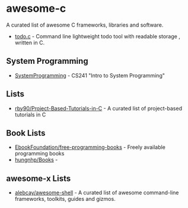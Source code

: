 # awesome-c
A curated list of awesome C frameworks, libraries and software.

* [todo.c](https://github.com/hit9/todo.c) - Command line lightweight todo tool with readable storage , written in C.

## System Programming
* [SystemProgramming](https://github.com/angrave/SystemProgramming/wiki) - CS241 "Intro to System Programming"

## Lists
* [rby90/Project-Based-Tutorials-in-C](https://github.com/rby90/Project-Based-Tutorials-in-C) - A curated list of project-based tutorials in C

## Book Lists
* [EbookFoundation/free-programming-books](https://github.com/EbookFoundation/free-programming-books) - Freely available programming books
* [hungnhp/Books](https://github.com/hungnhp/Books) - 

## awesome-x Lists
* [alebcay/awesome-shell](https://github.com/alebcay/awesome-shell) - A curated list of awesome command-line frameworks, toolkits, guides and gizmos.

